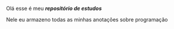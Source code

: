 Olá esse é meu ***repositório de estudos*** 

Nele eu armazeno todas as minhas anotações sobre programação 